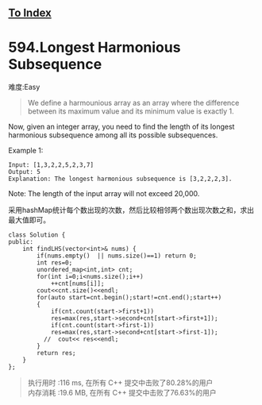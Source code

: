 [To Index](/index.md)
---
# 594.Longest Harmonious Subsequence
难度:Easy
> We define a harmounious array as an array where the difference between its maximum value and its minimum value is exactly 1.

Now, given an integer array, you need to find the length of its longest harmonious subsequence among all its possible subsequences.

Example 1:
```
Input: [1,3,2,2,5,2,3,7]
Output: 5
Explanation: The longest harmonious subsequence is [3,2,2,2,3].
```

Note: The length of the input array will not exceed 20,000.

采用hashMap统计每个数出现的次数，然后比较相邻两个数出现次数之和，求出最大值即可。  

```
class Solution {
public:
    int findLHS(vector<int>& nums) {
        if(nums.empty()  || nums.size()==1) return 0;
        int res=0;
        unordered_map<int,int> cnt;
        for(int i=0;i<nums.size();i++)
            ++cnt[nums[i]];
        cout<<cnt.size()<<endl;
        for(auto start=cnt.begin();start!=cnt.end();start++)
        {
            if(cnt.count(start->first+1))
            res=max(res,start->second+cnt[start->first+1]);
            if(cnt.count(start->first-1))
            res=max(res,start->second+cnt[start->first-1]);
          //  cout<< res<<endl;
        }
        return res;
    }
};
```

> 执行用时 :116 ms, 在所有 C++ 提交中击败了80.28%的用户   
内存消耗 :19.6 MB, 在所有 C++ 提交中击败了76.63%的用户
